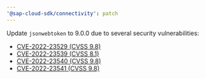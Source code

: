 ```yaml
---
'@sap-cloud-sdk/connectivity': patch
---
```


Update `jsonwebtoken` to 9.0.0 due to several security vulnerabilities:

- [CVE-2022-23529 (CVSS 9.8)](https://github.com/advisories/GHSA-27h2-hvpr-p74q)
- [CVE-2022-23539 (CVSS 8.1)](https://github.com/advisories/GHSA-8cf7-32gw-wr33)
- [CVE-2022-23540 (CVSS 9.8)](https://github.com/advisories/GHSA-qwph-4952-7xr6)
- [CVE-2022-23541 (CVSS 9.8)](https://github.com/advisories/GHSA-hjrf-2m68-5959)
